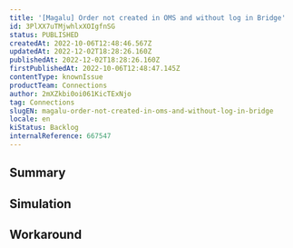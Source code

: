 ```yaml
---
title: '[Magalu] Order not created in OMS and without log in Bridge'
id: 3PlXX7uTMjwhlxXOIgfnSG
status: PUBLISHED
createdAt: 2022-10-06T12:48:46.567Z
updatedAt: 2022-12-02T18:28:26.160Z
publishedAt: 2022-12-02T18:28:26.160Z
firstPublishedAt: 2022-10-06T12:48:47.145Z
contentType: knownIssue
productTeam: Connections
author: 2mXZkbi0oi061KicTExNjo
tag: Connections
slugEN: magalu-order-not-created-in-oms-and-without-log-in-bridge
locale: en
kiStatus: Backlog
internalReference: 667547
---
```


## Summary



## Simulation



## Workaround



